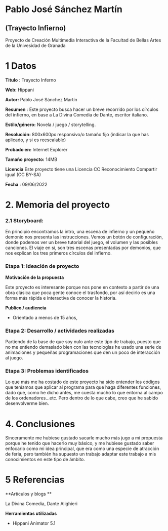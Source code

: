 # Pablo José Sánchez Martín

## (Trayecto Infierno)

Proyecto de Creación Multimedia Interactiva de la  Facultad de Bellas Artes de la Univesidad de Granada


# 1 Datos 

**Titulo** : Trayecto Inferno

**Web:**   Hippani

**Autor:**  Pablo José Sánchez Martín

**Resumen** : Este proyecto busca hacer un breve recorrido por los círculos del infierno, en base a La Divina Comedia de Dante, escritor italiano. 

**Estilo/género:**  Novela / juego / storytelling.


**Resolución:** 800x600px responsivo/o tamaño fijo (indicar la que has aplicado, y si es reescalable)

**Probado en:**   Internet Explorer

**Tamaño proyecto:** 14MB 

**Licencia** Este proyecto tiene una Licencia CC Reconocimiento Compartir igual (CC BY-SA)

**Fecha** : 09/06/2022


# 2. Memoria del proyecto 

### 2.1 Storyboard: 
En principio encontramos la intro, una escena de infierno y un pequeño demonio nos presenta las instrucciones. Vemos un botón de configuración, donde podemos ver un breve tutorial del juego, el volumen y las posibles canciones. El viaje en sí, son tres escenas presentadas por demonios,  que nos explican los tres primeros círculos del infierno.






### Etapa 1: Ideación de proyecto


**Motivación de la propuesta** 

Este  proyecto es interesante porque nos pone en contexto a partir de una obra clásica que poca gente conoce el trasfondo, por así decirlo es una forma más rápida e interactiva de conocer la historia.



**Publico / audiencia**

- Orientado a menos de 15 años,





### Etapa 2: Desarrollo / actividades realizadas

Partiendo de la base de que soy nulo ante este tipo de trabajo, puesto que no me entiendo demasiado bien con las tecnologías he usado una serie de animaciones y pequeñas programaciones que den un poco de interacción al juego. 


### Etapa 3: Problemas identificados

Lo que más me ha costado de este proyecto ha sido entender los códigos que teníamos que aplicar al programa para que haga diferentes funciones, dado que, como he dicho antes, me cuesta mucho lo que entorna al campo de los ordenadores...etc. Pero dentro de lo que cabe, creo que he sabido desenvolverme bien.


# 4. Conclusiones 

Sinceramente me hubiese gustado sacarle mucho más jugo a mi propuesta porque he tenido que hacerlo muy básico, y me hubiese gustado saber enfocarlo como mi idea principal, que era como una especie de atracción de feria, pero también ha supuesto un trabajo adaptar este trabajo a mis conocimientos en este tipo de ámbito.







# 5 Referencias 

**Artículos y blogs ** 

La Divina Comedia, Dante Alighieri


**Herramientas utilizadas**

- Hippani Animator 5.1

